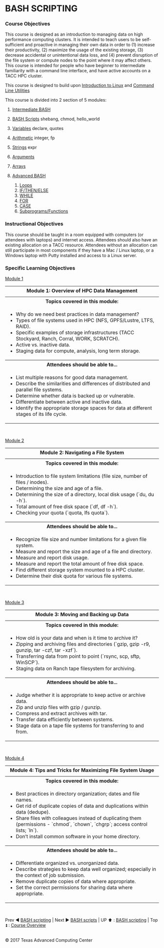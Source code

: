 # BASH SCRIPTING

### Course Objectives

This course is designed as an introduction to managing data on high performance computing clusters. It is intended to teach users to be self-sufficient and proactive in managing their own data in order to (1) increase their productivity, (2) maximize the usage of the existing storage, (3) decrease accidental or unintentional data loss, and (4) prevent disruption of the file system or compute nodes to the point where it may affect others. This course is intended for people who have beginner to intermediate familiarity with a command line interface, and have active accounts on a TACC HPC cluster.

This course is designed to build upon [Introduction to Linux](docs/intro_to_linux/intro_to_linux_01.md) and [Command Line Utilities](docs/intro_to_hpc/intro_to_hpc_01.md)

This course is divided into 2 section of 5 modules:
 1. [Intermediate BASH](#intbash)
   1. [BASH Scripts](#ib_mod1) shebang, chmod, hello_world
   2. [Variables](#ib_mod2) declare, quotes
   3. [Arithmetic](#ib_mod3) integer, fp
   4. [Strings](#ib_mod4) expr
   5. [Arguments](#ib_mod5)
   6. [Arrays](#ib_mod6)

2. [Advanced BASH](#advbash)
   1. [Loops](#ab_mod1)
   2. [IF/THEN/ELSE](#ab_mod2)
   3. [WHILE](#ab_mod3)
   4. [FOR](#ab_mod4)
   5. [CASE](#ab_mod5)
   6. [Subprograms/Functions](#ab_mod6)


### Instructional Objectives

This course should be taught in a room equipped with computers (or attendees with laptops) and internet access. Attendees should also have an existing allocation on a TACC resource. Attendees without an allocation can still participate in most components if they have a Mac / Linux laptop, or a Windows laptop with Putty installed and access to a Linux server.


### Specific Learning Objectives


[Module 1](data_management_01_01.md)
<table><tbody>
<tr><th><a name="mod1"></a>Module 1: Overview of HPC Data Management</th></tr>
<tr><td></td></tr>
<tr><th> <strong>Topics covered in this module:</strong> </th></tr>
<tr><td><ul><li> Why do we need best practices in data management? </li><li> Types of file systems used in HPC (NFS, GPFS/Lustre, LTFS, RAID). </li><li> Specific examples of storage infrastructures (TACC Stockyard, Ranch, Corral, WORK, SCRATCH). </li><li> Active vs. inactive data. </li><li> Staging data for compute, analysis, long term storage. </li></ul> </td></tr>
<tr><th> <strong>Attendees should be able to...</strong> </th></tr>
<tr><td><ul><li> List multiple reasons for good data management. </li><li> Describe the similarities and differences of distributed and parallel file systems. </li><li> Determine whether data is backed up or vulnerable. </li><li> Differentiate between active and inactive data. </li><li> Identify the appropriate storage spaces for data at different stages of its life cycle. </li></ul> </td></tr>
</tbody></table>

<br>

[Module 2](data_management_02_01.md)
<table><tbody>
<tr><th><a name="mod2"></a>Module 2: Navigating a File System </th></tr>
<tr><td></td></tr>
<tr><th> <strong>Topics covered in this module:</strong> </th></tr>
<tr><td><ul><li> Introduction to file system limitations (file size, number of files / inodes). </li><li> Determining the size and age of a file. </li><li> Determining the size of a directory, local disk usage (`du, du -h`). </li><li> Total amount of free disk space (`df, df -h`). </li><li> Checking your quota (`quota, lfs quota`). </li></ul></td></tr>
<tr><th> <strong>Attendees should be able to...</strong> </th></tr>
<tr><td><ul><li> Recognize file size and number limitations for a given file system. </li><li> Measure and report the size and age of a file and directory. </li><li> Measure and report disk usage. </li><li> Measure and report the total amount of free disk space. </li><li> Find different storage system mounted to a HPC cluster. </li><li> Determine their disk quota for various file systems. </li></ul></td></tr>
</tbody></table>

<br>

[Module 3](data_management_03_01.md)
<table><tbody>
<tr><th><a name="mod3"></a>Module 3: Moving and Backing up Data</th></tr>
<tr><td></td></tr>
<tr><th> <strong>Topics covered in this module:</strong> </th></tr>
<tr><td><ul><li> How old is your data and when is it time to archive it? </li><li> Zipping and archiving files and directories (`gzip, gzip -r9, gunzip, tar -czf, tar -xzf`). </li><li> Transferring data from point to point (`rsync, scp, sftp, WinSCP`). </li><li> Staging data on Ranch tape filesystem for archiving. </li></ul></td></tr>
<tr><th> <strong>Attendees should be able to...</strong> </th></tr>
<tr><td><ul><li> Judge whether it is appropriate to keep active or archive data. </li><li> Zip and unzip files with gzip / gunzip. </li><li> Compress and extract archives with tar. </li><li> Transfer data efficiently between systems. </li><li> Stage data on a tape file systems for transferring to and from. </li></ul></td></tr>
</tbody></table>

<br>

[Module 4](data_management_04_01.md)
<table><tbody>
<tr><th><a name="mod4"></a>Module 4: Tips and Tricks for Maximizing File System Usage</th></tr>
<tr><td></td></tr>
<tr><th> <strong>Topics covered in this module:</strong> </th></tr>
<tr><td><ul><li> Best practices in directory organization; dates and file names. </li><li> Get rid of duplicate copies of data and duplications within data (dedupe). </li><li> Share files with colleagues instead of duplicating them (permissions - `chmod`, `chown`, `chgrp`; access control lists; `ln`). </li><li> Don’t install common software in your home directory. </li></ul></td></tr>
<tr><th> <strong>Attendees should be able to...</strong> </th></tr>
<tr><td><ul><li> Differentiate organized vs. unorganized data. </li><li> Describe strategies to keep data well organized; especially in the context of job submission. </li><li> Remove duplicate copies of data where appropriate. </li><li> Set the correct permissions for sharing data where appropriate. </li></ul></td></tr>
</tbody></table>


<br>

Prev :arrow_backward: [BASH scripting](bash_scripting.md) | Next :arrow_forward: [BASH scripts](bash_01_02.md) | UP :arrow_up: : [BASH scripting](bash_scripting.md) | Top :arrow_double_up: : [Course Overview](docs/index.md)

<br>
&copy; 2017 Texas Advanced Computing Center
